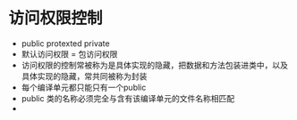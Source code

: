# 访问权限控制
- public protexted private
- 默认访问权限 =  包访问权限
- 访问权限的控制常被称为是具体实现的隐藏，把数据和方法包装进类中，以及具体实现的隐藏，常共同被称为封装
- 每个编译单元都只能只有一个public
- public 类的名称必须完全与含有该编译单元的文件名称相匹配
-